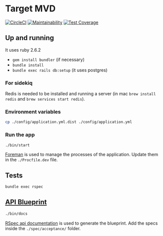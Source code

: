 # Target MVD

[![CircleCI](https://circleci.com/gh/juanmanuelramallo/target-mvd.svg?style=shield)](https://circleci.com/gh/juanmanuelramallo/target-mvd)
[![Maintainability](https://api.codeclimate.com/v1/badges/f6ad49ec60622ef25624/maintainability)](https://codeclimate.com/github/juanmanuelramallo/target-mvd/maintainability)
[![Test Coverage](https://api.codeclimate.com/v1/badges/f6ad49ec60622ef25624/test_coverage)](https://codeclimate.com/github/juanmanuelramallo/target-mvd/test_coverage)

## Up and running
It uses ruby 2.6.2
- `gem install bundler` (if necessary)
- `bundle install`
- `bundle exec rails db:setup` (it uses postgres)

### For sidekiq
Redis is needed to be installed and running a server (in mac `brew install redis` and `brew services start redis`).

### Environment variables
```bash
cp ./config/application.yml.dist ./config/application.yml
```

### Run the app
```bash
./bin/start
```

[Foreman](http://ddollar.github.io/foreman/) is used to manage the processes of the application.
Update them in the `./Procfile.dev` file.

## Tests
```bash
bundle exec rspec
```

## [API Blueprint](https://targetmvd2.docs.apiary.io/)
```bash
./bin/docs
```

[RSpec api documentation](https://github.com/juanmanuelramallo/target-mvd/pull/22) is used to generate the blueprint.
Add the specs inside the `./spec/acceptance/` folder.


